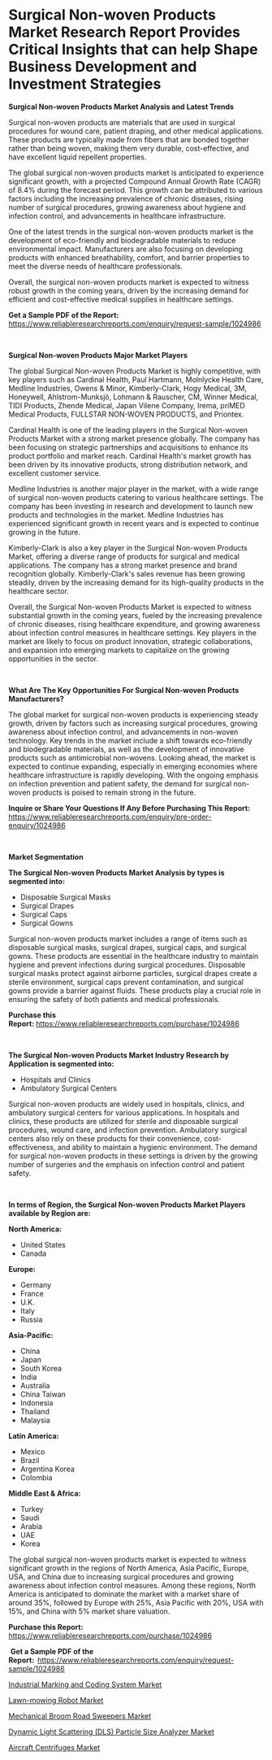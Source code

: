 <p><h1>Surgical Non-woven Products Market Research Report Provides Critical Insights that can help Shape Business Development and Investment Strategies</h1></p><p><strong>Surgical Non-woven Products Market Analysis and Latest Trends</strong></p>
<p><p>Surgical non-woven products are materials that are used in surgical procedures for wound care, patient draping, and other medical applications. These products are typically made from fibers that are bonded together rather than being woven, making them very durable, cost-effective, and have excellent liquid repellent properties.</p><p>The global surgical non-woven products market is anticipated to experience significant growth, with a projected Compound Annual Growth Rate (CAGR) of 8.4% during the forecast period. This growth can be attributed to various factors including the increasing prevalence of chronic diseases, rising number of surgical procedures, growing awareness about hygiene and infection control, and advancements in healthcare infrastructure.</p><p>One of the latest trends in the surgical non-woven products market is the development of eco-friendly and biodegradable materials to reduce environmental impact. Manufacturers are also focusing on developing products with enhanced breathability, comfort, and barrier properties to meet the diverse needs of healthcare professionals.</p><p>Overall, the surgical non-woven products market is expected to witness robust growth in the coming years, driven by the increasing demand for efficient and cost-effective medical supplies in healthcare settings.</p></p>
<p><strong>Get a Sample PDF of the Report:&nbsp;</strong> <a href="https://www.reliableresearchreports.com/enquiry/request-sample/1024986">https://www.reliableresearchreports.com/enquiry/request-sample/1024986</a></p>
<p>&nbsp;</p>
<p><strong>Surgical Non-woven Products Major Market Players</strong></p>
<p><p>The global Surgical Non-woven Products Market is highly competitive, with key players such as Cardinal Health, Paul Hartmann, Molnlycke Health Care, Medline Industries, Owens & Minor, Kimberly-Clark, Hogy Medical, 3M, Honeywell, Ahlstrom-Munksjö, Lohmann & Rauscher, CM, Winner Medical, TIDI Products, Zhende Medical, Japan Vilene Company, Irema, priMED Medical Products, FULLSTAR NON-WOVEN PRODUCTS, and Priontex.</p><p>Cardinal Health is one of the leading players in the Surgical Non-woven Products Market with a strong market presence globally. The company has been focusing on strategic partnerships and acquisitions to enhance its product portfolio and market reach. Cardinal Health's market growth has been driven by its innovative products, strong distribution network, and excellent customer service.</p><p>Medline Industries is another major player in the market, with a wide range of surgical non-woven products catering to various healthcare settings. The company has been investing in research and development to launch new products and technologies in the market. Medline Industries has experienced significant growth in recent years and is expected to continue growing in the future.</p><p>Kimberly-Clark is also a key player in the Surgical Non-woven Products Market, offering a diverse range of products for surgical and medical applications. The company has a strong market presence and brand recognition globally. Kimberly-Clark's sales revenue has been growing steadily, driven by the increasing demand for its high-quality products in the healthcare sector.</p><p>Overall, the Surgical Non-woven Products Market is expected to witness substantial growth in the coming years, fueled by the increasing prevalence of chronic diseases, rising healthcare expenditure, and growing awareness about infection control measures in healthcare settings. Key players in the market are likely to focus on product innovation, strategic collaborations, and expansion into emerging markets to capitalize on the growing opportunities in the sector.</p></p>
<p>&nbsp;</p>
<p><strong>What Are The Key Opportunities For Surgical Non-woven Products Manufacturers?</strong></p>
<p><p>The global market for surgical non-woven products is experiencing steady growth, driven by factors such as increasing surgical procedures, growing awareness about infection control, and advancements in non-woven technology. Key trends in the market include a shift towards eco-friendly and biodegradable materials, as well as the development of innovative products such as antimicrobial non-wovens. Looking ahead, the market is expected to continue expanding, especially in emerging economies where healthcare infrastructure is rapidly developing. With the ongoing emphasis on infection prevention and patient safety, the demand for surgical non-woven products is poised to remain strong in the future.</p></p>
<p><strong>Inquire or Share Your Questions If Any Before Purchasing This Report:</strong> <a href="https://www.reliableresearchreports.com/enquiry/pre-order-enquiry/1024986">https://www.reliableresearchreports.com/enquiry/pre-order-enquiry/1024986</a></p>
<p>&nbsp;</p>
<p><strong>Market Segmentation</strong></p>
<p><strong>The Surgical Non-woven Products Market Analysis by types is segmented into:</strong></p>
<p><ul><li>Disposable Surgical Masks</li><li>Surgical Drapes</li><li>Surgical Caps</li><li>Surgical Gowns</li></ul></p>
<p><p>Surgical non-woven products market includes a range of items such as disposable surgical masks, surgical drapes, surgical caps, and surgical gowns. These products are essential in the healthcare industry to maintain hygiene and prevent infections during surgical procedures. Disposable surgical masks protect against airborne particles, surgical drapes create a sterile environment, surgical caps prevent contamination, and surgical gowns provide a barrier against fluids. These products play a crucial role in ensuring the safety of both patients and medical professionals.</p></p>
<p><strong>Purchase this Report:&nbsp;</strong><a href="https://www.reliableresearchreports.com/purchase/1024986">https://www.reliableresearchreports.com/purchase/1024986</a></p>
<p>&nbsp;</p>
<p><strong>The Surgical Non-woven Products Market Industry Research by Application is segmented into:</strong></p>
<p><ul><li>Hospitals and Clinics</li><li>Ambulatory Surgical Centers</li></ul></p>
<p><p>Surgical non-woven products are widely used in hospitals, clinics, and ambulatory surgical centers for various applications. In hospitals and clinics, these products are utilized for sterile and disposable surgical procedures, wound care, and infection prevention. Ambulatory surgical centers also rely on these products for their convenience, cost-effectiveness, and ability to maintain a hygienic environment. The demand for surgical non-woven products in these settings is driven by the growing number of surgeries and the emphasis on infection control and patient safety.</p></p>
<p>&nbsp;</p>
<p><strong>In terms of Region, the Surgical Non-woven Products Market Players available by Region are:</strong></p>
<p>
    <p> <strong> North America: </strong>
        <ul>
            <li>United States</li>
            <li>Canada</li>
        </ul>
        </p> 
    <p> <strong> Europe: </strong>
        <ul>
            <li>Germany</li>
            <li>France</li>
            <li>U.K.</li>
            <li>Italy</li>
            <li>Russia</li>
        </ul>
        </p> 
    <p> <strong> Asia-Pacific: </strong>
        <ul>
            <li>China</li>
            <li>Japan</li>
            <li>South Korea</li>
            <li>India</li>
            <li>Australia</li>
            <li>China Taiwan</li>
            <li>Indonesia</li>
            <li>Thailand</li>
            <li>Malaysia</li>
        </ul>
        </p> 
    <p> <strong> Latin America: </strong>
        <ul>
            <li>Mexico</li>
            <li>Brazil</li>
            <li>Argentina Korea</li>
            <li>Colombia</li>
        </ul>
        </p> 
    <p> <strong> Middle East & Africa: </strong>
        <ul>
            <li>Turkey</li>
            <li>Saudi</li>
            <li>Arabia</li>
            <li>UAE</li>
            <li>Korea</li>
        </ul>
    </p>
    </p>
<p><p>The global surgical non-woven products market is expected to witness significant growth in the regions of North America, Asia Pacific, Europe, USA, and China due to increasing surgical procedures and growing awareness about infection control measures. Among these regions, North America is anticipated to dominate the market with a market share of around 35%, followed by Europe with 25%, Asia Pacific with 20%, USA with 15%, and China with 5% market share valuation.</p></p>
<p><strong>Purchase this Report: </strong><a href="https://www.reliableresearchreports.com/purchase/1024986">https://www.reliableresearchreports.com/purchase/1024986</a></p>
<p>&nbsp;<strong>Get a Sample PDF of the Report:&nbsp;&nbsp;</strong><a href="https://www.reliableresearchreports.com/enquiry/request-sample/1024986">https://www.reliableresearchreports.com/enquiry/request-sample/1024986</a></p>
<p><strong></strong></p>
<p><p><a href="https://medium.com/@venaschumm2023/industrial-marking-and-coding-system-market-analysis-its-cagr-market-segmentation-and-global-672a1035adfe">Industrial Marking and Coding System Market</a></p><p><a href="https://medium.com/@venaschumm2023/lawn-mowing-robot-market-trends-and-market-analysis-forecasted-for-period-2024-2031-208c5245958a">Lawn-mowing Robot Market</a></p><p><a href="https://medium.com/@venaschumm2023/mechanical-broom-road-sweepers-market-the-key-to-successful-business-strategy-forecast-till-2031-a04f6b715680">Mechanical Broom Road Sweepers Market</a></p><p><a href="https://github.com/wwwkeltoum/Market-Research-Report-List-1/blob/main/dynamic-light-scattering-dls-particle-size-analyzer-market.md">Dynamic Light Scattering (DLS) Particle Size Analyzer Market</a></p><p><a href="https://medium.com/@venaschumm2023/aircraft-centrifuges-market-the-key-to-successful-business-strategy-forecast-till-2031-27d3b99e0899">Aircraft Centrifuges Market</a></p></p>